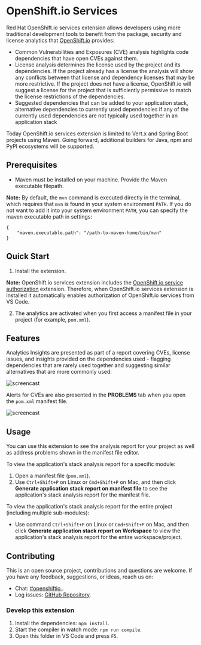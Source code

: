 # OpenShift.io Services

Red Hat OpenShift.io services extension allows developers using more traditional development tools to benefit from the package, security and license analytics that [OpenShift.io](https://openshift.io/) provides:
- Common Vulnerabilities and Exposures (CVE) analysis highlights code dependencies that have open CVEs against them.
- License analysis determines the license used by the project and its dependencies. If the project already has a license the analysis will show any conflicts between that license and dependency licenses that may be more restrictive. If the project does not have a license, OpenShift.io will suggest a license for the project that is sufficiently permissive to match the license restrictions of the dependencies.
- Suggested dependencies that can be added to your application stack, alternative dependencies to currently used dependencies if any of the currently used dependencies are not typically used together in an application stack

Today OpenShift.io services extension is limited to Vert.x and Spring Boot projects using Maven. Going forward, additional builders for Java, npm and PyPI ecosystems will be supported.

## Prerequisites
* Maven must be installed on your machine. Provide the Maven executable filepath.

 **Note:** By default, the `mvn` command is executed directly in the terminal, which requires that  `mvn` is found in your system environment `PATH`.
 If you do not want to add it into your system environment `PATH`, you can specify the maven executable path in settings:
```
{
    "maven.executable.path": "/path-to-maven-home/bin/mvn"
}
```

## Quick Start

1. Install the extension.

 **Note:** OpenShift.io services extension includes the [OpenShift.io service authorization](https://github.com/fabric8-analytics/vscode-osio-auth) extension. Therefore, when OpenShift.io services extension is installed it automatically enables authorization of OpenShift.io services from VS Code.

2. The analytics are activated when you first access a manifest file in your project (for example, `pom.xml`).

## Features

Analytics Insights are presented as part of a report covering CVEs, license issues, and insights provided on the dependencies used - flagging dependencies that are rarely used together and suggesting similar alternatives that are more commonly used:

![ screencast ](https://raw.githubusercontent.com/fabric8-analytics/fabric8-analytics-vscode-extension/master/images/stackanalysis.gif)

Alerts for CVEs are also presented in the **PROBLEMS** tab when you open the `pom.xml` manifest file.

![ screencast ](https://raw.githubusercontent.com/fabric8-analytics/fabric8-analytics-vscode-extension/master/images/compAnalysis.png)


## Usage

You can use this extension to see the analysis report for your project as well as address problems shown in the manifest file editor.

To view the application's stack analysis report for a specific module:
1. Open a manifest file (`pom.xml`).
2. Use `Ctrl+Shift+P` on Linux or `Cmd+Shift+P` on Mac, and then click **Generate application stack report on manifest file** to see the application's stack analysis report for the manifest file.

To view the application's stack analysis report for the entire project (including multiple sub-modules):
* Use command `Ctrl+Shift+P` on Linux or `Cmd+Shift+P` on Mac, and then click **Generate application stack report on Workspace** to view the application's stack analysis report for the entire workspace/project.

## Contributing

This is an open source project, contributions and questions are welcome. If you have any feedback, suggestions, or ideas, reach us on:
* Chat: [#openshiftio  ](https://chat.openshift.io/developers/channels/town-square).
* Log issues:  [GitHub Repository](https://github.com/fabric8-analytics/fabric8-analytics-vscode-extension/issues).

### Develop this extension

1. Install the dependencies:
`npm install`.
2. Start the compiler in watch mode:
`npm run compile`.
3. Open this folder in VS Code and press `F5`.
